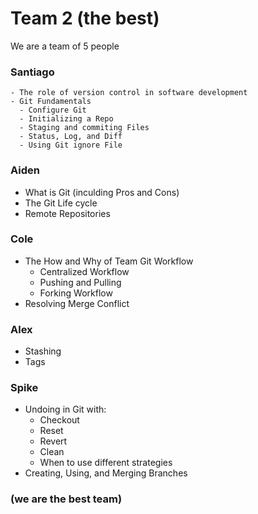# Team 2 (the best)

We are a team of 5 people
### Santiago
    - The role of version control in software development
    - Git Fundamentals
      - Configure Git
      - Initializing a Repo
      - Staging and commiting Files
      - Status, Log, and Diff
      - Using Git ignore File
### Aiden
  - What is Git (inculding Pros and Cons)
  - The Git Life cycle
  - Remote Repositories
### Cole
  - The How and Why of Team Git Workflow
    - Centralized Workflow
    - Pushing and Pulling
    - Forking Workflow
  - Resolving Merge Conflict
### Alex
  - Stashing
  - Tags
### Spike
  - Undoing in Git with:
    - Checkout
    - Reset
    - Revert
    - Clean
    - When to use different strategies
  - Creating, Using, and Merging Branches

### (we are the best team)

